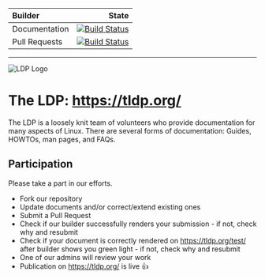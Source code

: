 Builder | State
:--- | ---:
Documentation | [![Build Status](https://img.shields.io/endpoint.svg?url=https%3A%2F%2Factions-badge.atrox.dev%2FtLDP%2FLDP%2Fbadge%3Fref%3Dmaster&style=flat)](https://actions-badge.atrox.dev/tLDP/LDP/goto?ref=master)
Pull Requests  | [![Build Status](https://drone.tldp.org/api/badges/tLDP/LDP/status.svg)](https://drone.tldp.org/tLDP/LDP)

---

![LDP Logo](https://tldp.org/images/ldp.gif)

# The LDP: https://tldp.org/

The LDP is a loosely knit team of volunteers who provide documentation for many aspects of Linux. There are several forms of documentation: Guides, HOWTOs, man pages, and FAQs.

## Participation

Please take a part in our efforts.

* Fork our repository
* Update documents and/or correct/extend existing ones
* Submit a Pull Request
* Check if our builder successfully renders your submission - if not, check why and resubmit
* Check if your document is correctly rendered on https://tldp.org/test/ after builder shows you green light - if not, check why and resubmit
* One of our admins will review your work
* Publication on https://tldp.org/ is live :+1:
